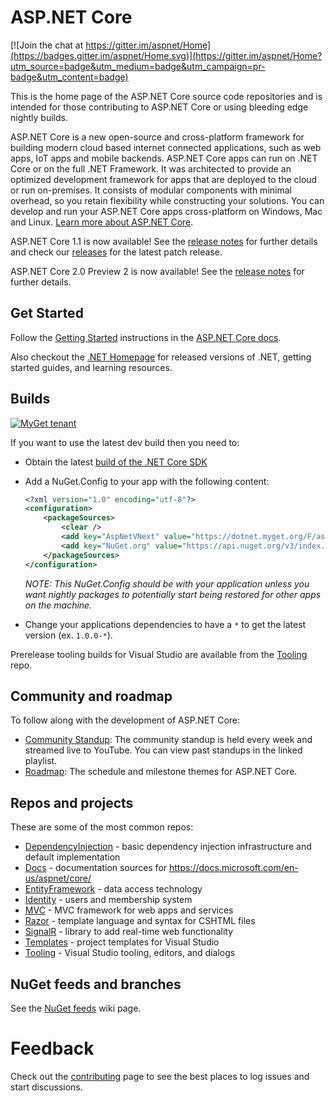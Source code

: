 
# ASP.NET Core
[![Join the chat at https://gitter.im/aspnet/Home](https://badges.gitter.im/aspnet/Home.svg)](https://gitter.im/aspnet/Home?utm_source=badge&utm_medium=badge&utm_campaign=pr-badge&utm_content=badge)

This is the home page of the ASP.NET Core source code repositories and is intended for those contributing to ASP.NET Core or using bleeding edge nightly builds.

ASP.NET Core is a new open-source and cross-platform framework for building modern cloud based internet connected applications, such as web apps, IoT apps and mobile backends. ASP.NET Core apps can run on .NET Core or on the full .NET Framework. It was architected to provide an optimized development framework for apps that are deployed to the cloud or run on-premises. It consists of modular components with minimal overhead, so you retain flexibility while constructing your solutions. You can develop and run your ASP.NET Core apps cross-platform on Windows, Mac and Linux. [Learn more about ASP.NET Core](https://docs.microsoft.com/en-us/aspnet/core/).

ASP.NET Core 1.1 is now available! See the [release notes](https://github.com/aspnet/Home/releases/tag/1.1.0) for further details and check our [releases](https://github.com/aspnet/home/releases) for the latest patch release.

ASP.NET Core 2.0 Preview 2 is now available! See the [release notes](https://github.com/aspnet/Home/releases/tag/2.0.0-preview2) for further details.

## Get Started

Follow the [Getting Started](https://docs.microsoft.com/en-us/aspnet/core/getting-started) instructions in the [ASP.NET Core docs](https://docs.microsoft.com/en-us/aspnet/index).

Also checkout the [.NET Homepage](https://www.microsoft.com/net) for released versions of .NET, getting started guides, and learning resources.

## Builds

[![MyGet tenant](https://img.shields.io/dotnet.myget/aspnetcore-dev/v/Microsoft.AspNetCore.All.svg)]()

If you want to use the latest dev build then you need to:

- Obtain the latest [build of the .NET Core SDK](https://github.com/dotnet/cli#installers-and-binaries)
- Add a NuGet.Config to your app with the following content:

  ```xml
  <?xml version="1.0" encoding="utf-8"?>
  <configuration>
      <packageSources>
          <clear />
          <add key="AspNetVNext" value="https://dotnet.myget.org/F/aspnetcore-dev/api/v3/index.json" />
          <add key="NuGet.org" value="https://api.nuget.org/v3/index.json" />
      </packageSources>
  </configuration>
  ```

  *NOTE: This NuGet.Config should be with your application unless you want nightly packages to potentially start being restored for other apps on the machine.*

- Change your applications dependencies to have a `*` to get the latest version (ex. `1.0.0-*`).

Prerelease tooling builds for Visual Studio are available from the [Tooling](https://github.com/aspnet/tooling/#pre-release-builds) repo.



## Community and roadmap

To follow along with the development of ASP.NET Core:

- [Community Standup](http://live.asp.net): The community standup is held every week and streamed live to YouTube. You can view past standups in the linked playlist.
- [Roadmap](https://github.com/aspnet/Home/wiki/Roadmap): The schedule and milestone themes for ASP.NET Core.

## Repos and projects

These are some of the most common repos:

* [DependencyInjection](https://github.com/aspnet/DependencyInjection) - basic dependency injection infrastructure and default implementation
* [Docs](https://github.com/aspnet/Docs) - documentation sources for https://docs.microsoft.com/en-us/aspnet/core/
* [EntityFramework](https://github.com/aspnet/EntityFramework) - data access technology
* [Identity](https://github.com/aspnet/Identity) - users and membership system
* [MVC](https://github.com/aspnet/Mvc) - MVC framework for web apps and services
* [Razor](https://github.com/aspnet/Razor) - template language and syntax for CSHTML files
* [SignalR](https://github.com/aspnet/SignalR) - library to add real-time web functionality
* [Templates](https://github.com/aspnet/Templates) - project templates for Visual Studio
* [Tooling](https://github.com/aspnet/Tooling) - Visual Studio tooling, editors, and dialogs

## NuGet feeds and branches

See the [NuGet feeds](https://github.com/aspnet/Home/wiki/NuGet-feeds) wiki page.

# Feedback

Check out the [contributing](CONTRIBUTING.md) page to see the best places to log issues and start discussions.

